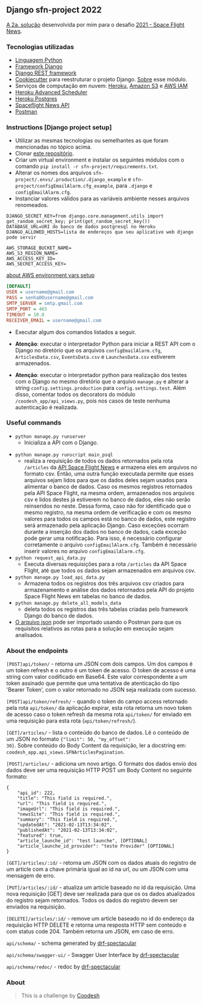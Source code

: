 ## Django sfn-project 2022

[A 2a. solução](/) desenvolvida por mim para o desafio [2021 - Space Flight News](../README.md).


### Tecnologias utilizadas

- [Linguagem Python](https://www.python.org/)
- [Framework Django](https://docs.djangoproject.com/en/4.0/)
- [Django REST framework](https://www.django-rest-framework.org/)
- [Cookiecutter](https://github.com/audreyfeldroy/cookiecutter-pypackage) para reestruturar o projeto Django. [Sobre](https://www.youtube.com/watch?v=RVLzZc3GUrk) esse módulo.
- Serviços de computação em nuvem: [Heroku](https://heroku.com), [Amazon S3](https://aws.amazon.com/s3/?nc1=h_ls) e [AWS IAM](https://aws.amazon.com/iam/?nc1=h_ls)
- [Heroku Advanced Scheduler](https://devcenter.heroku.com/articles/advanced-scheduler)
- [Heroku Postgres](https://devcenter.heroku.com/categories/heroku-postgres)
- [Spaceflight News API](https://api.spaceflightnewsapi.net/v3/documentation)
- [Postman](https://www.postman.com/)


### Instructions [Django project setup]

- Utilizar as mesmas tecnologias ou semelhantes as que foram mencionadas no tópico acima.
- Clonar [este repositório](https://lab.coodesh.com/rennesfrso/space-flight-news-20210823).
- Criar um virtual environment e instalar os seguintes módulos com o comando <code>pip install -r sfn-project/requirements.txt</code>.
- Alterar os nomes dos arquivos <code>sfn-project/.envs/.production/.django_example</code> e <code>sfn-project/configEmailAlarm.cfg_example</code>, para <code>.django</code> e <code>configEmailAlarm.cfg</code>.
- Instanciar valores válidos para as variáveis ambiente nesses arquivos renomeados.

```.django
DJANGO_SECRET_KEY=from django.core.management.utils import get_random_secret_key; print(get_random_secret_key())
DATABASE_URL=URI do banco de dados postgresql no Heroku
DJANGO_ALLOWED_HOSTS=lista de endereços que seu aplicativo web django pode servir

AWS_STORAGE_BUCKET_NAME=
AWS_S3_REGION_NAME=
AWS_ACCESS_KEY_ID=
AWS_SECRET_ACCESS_KEY=
```
[about AWS environment vars setup](https://www.linkedin.com/learning/deploying-django-apps-make-your-site-go-live/s3-storage-setup)

```configEmailAlarm.cfg
[DEFAULT]
USER = username@gmail.com
PASS = senhaDOusername@gmail.com
SMTP_SERVER = smtp.gmail.com
SMTP_PORT = 465
TIMEOUT = 10.0
RECEIVER_EMAIL = username@gmail.com
```

- Executar algum dos comandos listados a seguir.

- <strong>Atenção</strong>: executar o interpretador Python para iniciar a REST API com o Django no diretório que os arquivos <code>configEmailAlarm.cfg</code>, <code>ArticlesData.csv</code>, <code>EventsData.csv</code> e <code>LaunchesData.csv</code> estiverem armazenados.
- <strong>Atenção</strong>: executar o interpretador python para realização dos testes com o Django no mesmo diretório que o arquivo <code>manage.py</code> e alterar a string <code>config.settings.production</code> para <code>config.settings.test</code>. Além disso, comentar todos os decorators do módulo <code>/coodesh_app/api_views.py</code>, pois nos casos de teste nenhuma autenticação é realizada.

### Useful commands 

- <code>python manage.py runserver</code>
    - Inicializa a API com o Django.<p>
- <code>python manage.py runscript main_psql</code>
    - realiza a requisição de todos os dados retornados pela rota <code>/articles</code> da [API Space Flight News](https://api.spaceflightnewsapi.net/v3/documentation) e armazena eles em arquivos no formato csv. Então, uma outra função executada permite que esses arquivos sejam lidos para que os dados deles sejam usados para alimentar o banco de dados. Caso os mesmos registros retornados pela API Space Flight, na mesma ordem, armazenados nos arquivos csv e lidos destes já estiverem no banco de dados, eles não serão reinseridos no neste. Dessa forma, caso não for identificado que o mesmo registro, na mesma ordem de verificação e com os mesmo valores para todos os campos está no banco de dados, este registro será armazenado pela aplicação Django. Caso exceções ocorram durante a inserção dos dados no banco de dados, cada exceção pode gerar uma notificação. Para isso, é necessário configurar corretamente o arquivo <code>configEmailAlarm.cfg</code>. Também é necessário inserir valores no arquivo <code>configEmailAlarm.cfg</code>.
- <code>python request_api_data.py</code>
    - Executa diversas requisições para a rota <code>/articles</code> da API Space Flight, até que todos os dados sejam armazenados em arquivos csv.
- <code>python manage.py load_api_data.py</code> 
    - Armazena todos os registros dos três arquivos csv criados para armazenamento e análise dos dados retornados pela API do projeto Space Flight News em tabelas no banco de dados.
- <code>python manage.py delete_all_models_data</code> 
    - deleta todos os registros das três tabelas criadas pelo framework Django do banco de dados.
- [O arquivo json](/sfn-project/coodesh_app.postman_collection.json) pode ser importado usando o Postman para que os requisitos relativos as rotas para a solução em execução sejam analisados.

### About the endpoints

`[POST]api/token/` - retorna um JSON com dois campos. Um dos campos é um token refresh e o outro é um token de acesso. O token de acesso é uma string com valor codificado em Base64. Este valor correspondente a um token assinado que permite que uma tentativa de atenticação do tipo 'Bearer Token', com o valor retornado no JSON seja realizada com sucesso.

`[POST]api/token/refresh/` - quando o token do campo access retornado pela rota <code>api/token/</code> da aplicação expirar, esta rota retorna um novo token de acesso caso o token refresh da mesma rota <code>api/token/</code> for enviado em uma requisição para esta rota (<code>api/token/refresh/</code>).



`[GET]/articles/` - lista o conteúdo do banco de dados. Lê o conteúdo de um JSON no formato <code>{"limit": 50, "my_offset": 30}</code>. Sobre conteúdo do Body Content da requisição, ler a docstring em: <code>coodesh_app.api_views.SFNArticlesPagination</code>.

`[POST]/articles/` - adiciona um novo artigo. O formato dos dados envio dos dados deve ser uma requisição HTTP POST um Body Content no seguinte formato:
```
{
    "api_id": 222,
    "title": "This field is required.",
    "url": "This field is required.",
    "imageUrl": "This field is required.",
    "newsSite": "This field is required.",
    "summary": "This field is required.",
    "updatedAt": "2021-02-13T13:34:02",
    "publishedAt": "2021-02-13T13:34:02",
    "featured": true,
    "article_launche_id": "test launche", [OPTIONAL]
    "article_launche_id_provider": "teste Provider" [OPTIONAL]
}
```

`[GET]/articles/:id/` - retorna um JSON com os dados atuais do registro de um article com a chave primária igual ao id na url, ou um JSON com uma mensagem de erro.

`[PUT]/articles/:id/` - atualiza um article baseado no id da requisição. Uma nova requisição [GET] deve ser realizada para que os os dados atualizados do registro sejam retornados. Todos os dados do registro devem ser enviados na requisição.

`[DELETE]/articles/:id/` - remove um article baseado no id do endereço da requisição HTTP DELETE e retorna uma resposta HTTP sem conteúdo e com status code 204. Também retorna um JSON, em caso de erro.

`api/schema/` - schema generated by [drf-spectacular](https://github.com/tfranzel/drf-spectacular)

`api/schema/swagger-ui/` - Swagger User Interface by [drf-spectacular](https://github.com/tfranzel/drf-spectacular)

`api/schema/redoc/` - redoc by [drf-spectacular](https://github.com/tfranzel/drf-spectacular)


### About

>  This is a challenge by [Coodesh](https://coodesh.com/)
